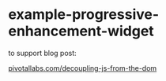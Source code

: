 example-progressive-enhancement-widget
======================================

to support blog post: 

[pivotallabs.com/decoupling-js-from-the-dom](http://pivotallabs.com/decoupling-js-from-the-dom/)
